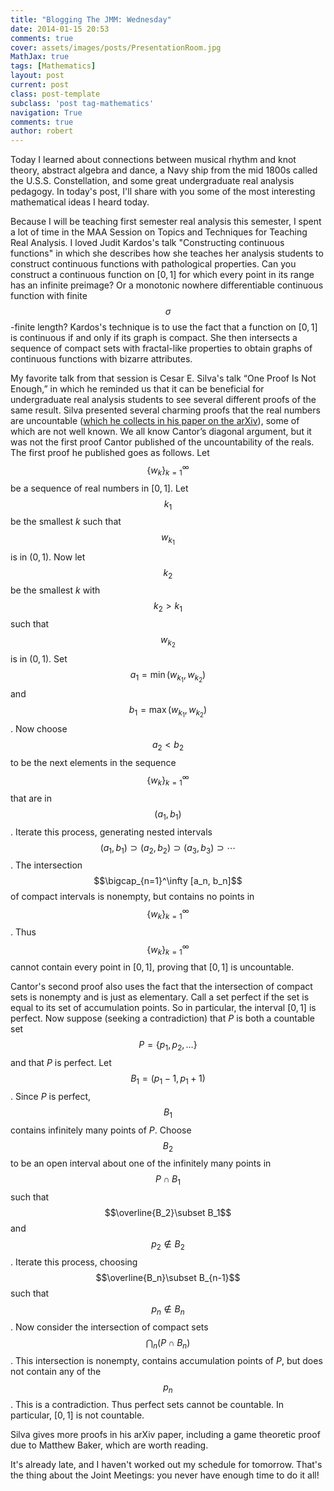 ```yaml
---
title: "Blogging The JMM: Wednesday"
date: 2014-01-15 20:53
comments: true
cover: assets/images/posts/PresentationRoom.jpg
MathJax: true
tags: [Mathematics]
layout: post
current: post
class: post-template
subclass: 'post tag-mathematics'
navigation: True
comments: true
author: robert
---
```


Today I learned about connections between musical rhythm and knot theory, abstract algebra and dance, a Navy ship from the mid 1800s called the U.S.S. Constellation, and some great undergraduate real analysis pedagogy. In today's post, I'll share with you some of the most interesting mathematical ideas I heard today.<!--more-->

Because I will be teaching first semester real analysis this semester, I spent a lot of time in the MAA Session on Topics and Techniques for Teaching Real Analysis. I loved Judit Kardos's talk "Constructing continuous functions" in which she describes how she teaches her analysis students to construct continuous functions with pathological properties. Can you construct a continuous function on $[0,1]$ for which every point in its range has an infinite preimage? Or a monotonic nowhere differentiable continuous function with finite $$\sigma$$-finite length? Kardos's technique is to use the fact that a function on $[0,1]$ is continuous if and only if its graph is compact. She then intersects a sequence of compact sets with fractal-like properties to obtain graphs of continuous functions with bizarre attributes.

My favorite talk from that session is Cesar E. Silva's talk “One Proof Is Not Enough,” in which he reminded us that it can be beneficial for undergraduate real analysis students to see several different proofs of the same result. Silva presented several charming proofs that the real numbers are uncountable ([which he collects in his paper on the arXiv](http://arxiv.org/abs/1209.5119)), some of which are not well known. We all know Cantor’s diagonal argument, but it was not the first proof Cantor published of the uncountability of the reals. The first proof he published goes as follows. Let $$\{w_k\}_{k=1}^\infty$$ be a sequence of real numbers in $[0,1]$. Let $$k_1$$ be the smallest $k$ such that $$w_{k_1}$$ is in $(0,1)$. Now let $$k_2$$ be the smallest $k$ with $$k_2>k_1$$ such that $$w_{k_2}$$ is in $(0,1)$. Set $$a_1 = \min(w_{k_1}, w_{k_2})$$ and $$b_1 = \max(w_{k_1}, w_{k_2})$$. Now choose $$a_2 < b_2$$ to be the next elements in the sequence $$\{w_k\}_{k=1}^\infty$$ that are in $$(a_1, b_1)$$. Iterate this process, generating nested intervals $$(a_1, b_1) \supset (a_2, b_2) \supset (a_3, b_3) \supset \cdots$$. The intersection $$\bigcap_{n=1}^\infty [a_n, b_n]$$ of compact intervals is nonempty, but contains no points in $$\{w_k\}_{k=1}^\infty$$. Thus $$\{w_k\}_{k=1}^\infty$$ cannot contain every point in $[0, 1]$, proving that $[0,1]$ is uncountable.

Cantor's second proof also uses the fact that the intersection of compact sets is nonempty and is just as elementary. Call a set perfect if the set is equal to its set of accumulation points. So in particular, the interval $[0,1]$ is perfect. Now suppose (seeking a contradiction) that $P$ is both a countable set $$P=\{p_1, p_2, \ldots \}$$ and that $P$ is perfect. Let $$B_1=(p_1-1, p_1+1)$$. Since $P$ is perfect, $$B_1$$ contains infinitely many points of $P$. Choose $$B_2$$ to be an open interval about one of the infinitely many points in $$P\cap B_1$$ such that $$\overline{B_2}\subset B_1$$ and $$p_2\not \in B_2$$. Iterate this process, choosing $$\overline{B_n}\subset B_{n-1}$$ such that $$p_n\not\in B_n$$. Now consider the intersection of compact sets $$\bigcap_n (P\cap B_n)$$. This intersection is nonempty, contains accumulation points of $P$, but does not contain any of the $$p_n$$. This is a contradiction. Thus perfect sets cannot be countable. In particular, $[0,1]$ is not countable.

Silva gives more proofs in his arXiv paper, including a game theoretic proof due to Matthew Baker, which are worth reading. 

It's already late, and I haven't worked out my schedule for tomorrow. That's the thing about the Joint Meetings: you never have enough time to do it all!
